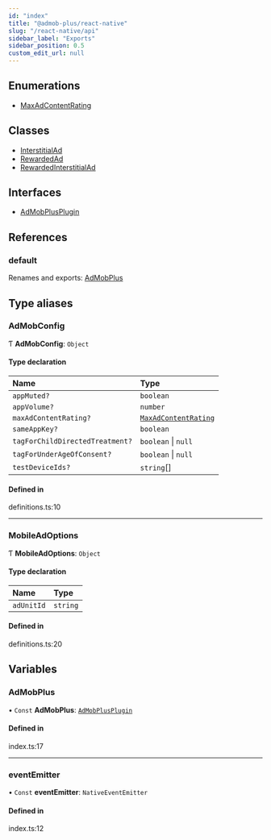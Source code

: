 ```yaml
---
id: "index"
title: "@admob-plus/react-native"
slug: "/react-native/api"
sidebar_label: "Exports"
sidebar_position: 0.5
custom_edit_url: null
---
```


## Enumerations

- [MaxAdContentRating](enums/MaxAdContentRating.md)

## Classes

- [InterstitialAd](classes/InterstitialAd.md)
- [RewardedAd](classes/RewardedAd.md)
- [RewardedInterstitialAd](classes/RewardedInterstitialAd.md)

## Interfaces

- [AdMobPlusPlugin](interfaces/AdMobPlusPlugin.md)

## References

### default

Renames and exports: [AdMobPlus](index.md#admobplus)

## Type aliases

### AdMobConfig

Ƭ **AdMobConfig**: `Object`

#### Type declaration

| Name | Type |
| :------ | :------ |
| `appMuted?` | `boolean` |
| `appVolume?` | `number` |
| `maxAdContentRating?` | [`MaxAdContentRating`](enums/MaxAdContentRating.md) |
| `sameAppKey?` | `boolean` |
| `tagForChildDirectedTreatment?` | `boolean` \| ``null`` |
| `tagForUnderAgeOfConsent?` | `boolean` \| ``null`` |
| `testDeviceIds?` | `string`[] |

#### Defined in

definitions.ts:10

___

### MobileAdOptions

Ƭ **MobileAdOptions**: `Object`

#### Type declaration

| Name | Type |
| :------ | :------ |
| `adUnitId` | `string` |

#### Defined in

definitions.ts:20

## Variables

### AdMobPlus

• `Const` **AdMobPlus**: [`AdMobPlusPlugin`](interfaces/AdMobPlusPlugin.md)

#### Defined in

index.ts:17

___

### eventEmitter

• `Const` **eventEmitter**: `NativeEventEmitter`

#### Defined in

index.ts:12
